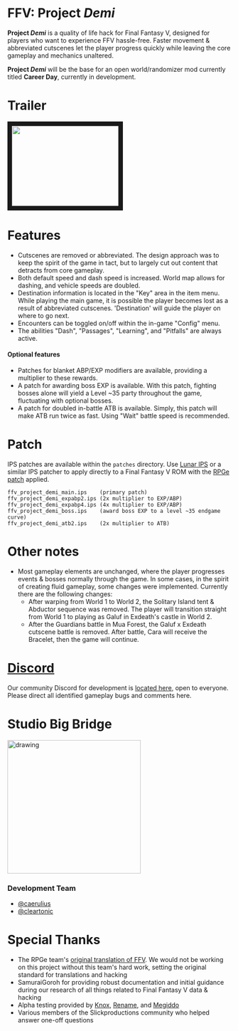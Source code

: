 # FFV: Project *Demi*

**Project *Demi*** is a quality of life hack for Final Fantasy V, designed for players who want to experience FFV hassle-free. Faster movement & abbreviated cutscenes let the player progress quickly while leaving the core gameplay and mechanics unaltered.

**Project *Demi*** will be the base for an open world/randomizer mod currently titled **Career Day**, currently in development. 

# Trailer
<a href="http://www.youtube.com/watch?feature=player_embedded&v=Cw4XK67PteI
" target="_blank"><img src="http://img.youtube.com/vi/Cw4XK67PteI/0.jpg" 
alt="" width="240" height="180" border="10" /></a>

#  Features
- Cutscenes are removed or abbreviated. The design approach was to keep the spirit of the game in tact, but to largely cut out content that detracts from core gameplay.
- Both default speed and dash speed is increased. World map allows for dashing, and vehicle speeds are doubled.
- Destination information is located in the "Key" area in the item menu. While playing the main game, it is possible the player becomes lost as a result of abbreviated cutscenes. 'Destination' will guide the player on where to go next. 
- Encounters can be toggled on/off within the in-game "Config" menu. 
- The abilities "Dash", "Passages", "Learning", and "Pitfalls" are always active. 
#### Optional features
- Patches for blanket ABP/EXP modifiers are available, providing a multiplier to these rewards. 
- A patch for awarding boss EXP is available. With this patch, fighting bosses alone will yield a Level ~35 party throughout the game, fluctuating with optional bosses. 
- A patch for doubled in-battle ATB is available. Simply, this patch will make ATB run twice as fast. Using "Wait" battle speed is recommended.

# Patch
IPS patches are available within the `patches` directory. Use [Lunar IPS](https://fusoya.eludevisibility.org/lips/) or a similar IPS patcher to apply directly to a Final Fantasy V ROM with the [RPGe patch](http://www.romhacking.net/translations/353/) applied. 
```
ffv_project_demi_main.ips    (primary patch)
ffv_project_demi_expabp2.ips (2x multiplier to EXP/ABP)
ffv_project_demi_expabp4.ips (4x multiplier to EXP/ABP)
ffv_project_demi_boss.ips    (award boss EXP to a level ~35 endgame curve)
ffv_project_demi_atb2.ips    (2x multiplier to ATB)
```

# Other notes
- Most gameplay elements are unchanged, where the player progresses events & bosses normally through the game. In some cases, in the spirit of creating fluid gameplay, some changes were implemented. Currently there are the following changes:
  - After warping from World 1 to World 2, the Solitary Island tent & Abductor sequence was removed. The player will transition straight from World 1 to playing as Galuf in Exdeath's castle in World 2. 
  - After the Guardians battle in Mua Forest, the Galuf x Exdeath cutscene battle is removed. After battle, Cara will receive the Bracelet, then the game will continue. 
  
# [Discord](https://discord.gg/6Yw6HbK)
Our community Discord for development is [located here](https://discord.gg/6Yw6HbK), open to everyone. Please direct all identified gameplay bugs and comments here. 

# Studio Big Bridge
<img src="https://i.imgur.com/crHvpA8.png" alt="drawing" width="300">

### Development Team
- [@caerulius](https://twitter.com/caerulius) 
- [@cleartonic](https://twitter.com/cleartonic)

# Special Thanks
- The RPGe team's [original translation of FFV](http://www.romhacking.net/translations/353/). We would not be working on this project without this team's hard work, setting the original standard for translations and hacking
- SamuraiGoroh for providing robust documentation and initial guidance during our research of all things related to Final Fantasy V data & hacking
- Alpha testing provided by [Knox](https://twitter.com/knoxisbest), [Rename](https://twitter.com/SpeedRunesLive), and [Megiddo](https://twitter.com/megiddo_ta)
- Various members of the Slickproductions community who helped answer one-off questions
